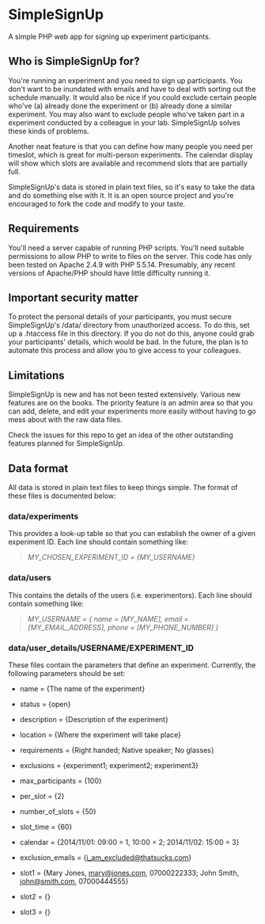 SimpleSignUp
============

A simple PHP web app for signing up experiment participants.


Who is SimpleSignUp for?
------------------------

You're running an experiment and you need to sign up participants. You don't want to be inundated with emails and have to deal with sorting out the schedule manually. It would also be nice if you could exclude certain people who've (a) already done the experiment or (b) already done a similar experiment. You may also want to exclude people who've taken part in a experiment conducted by a colleague in your lab. SimpleSignUp solves these kinds of problems.

Another neat feature is that you can define how many people you need per timeslot, which is great for multi-person experiments. The calendar display will show which slots are available and recommend slots that are partially full.

SimpleSignUp's data is stored in plain text files, so it's easy to take the data and do something else with it. It is an open source project and you're encouraged to fork the code and modify to your taste.


Requirements
------------

You'll need a server capable of running PHP scripts. You'll need suitable permissions to allow PHP to write to files on the server. This code has only been tested on Apache 2.4.9 with PHP 5.5.14. Presumably, any recent versions of Apache/PHP should have little difficulty running it.


Important security matter
-------------------------

To protect the personal details of your participants, you must secure SimpleSignUp's /data/ directory from unauthorized access. To do this, set up a .htaccess file in this directory. If you do not do this, anyone could grab your participants' details, which would be bad. In the future, the plan is to automate this process and allow you to give access to your colleagues.


Limitations
-----------

SimpleSignUp is new and has not been tested extensively. Various new features are on the books. The priority feature is an admin area so that you can add, delete, and edit your experiments more easily without having to go mess about with the raw data files.

Check the issues for this repo to get an idea of the other outstanding features planned for SimpleSignUp.


Data format
-----------

All data is stored in plain text files to keep things simple. The format of these files is documented below:

### data/experiments

This provides a look-up table so that you can establish the owner of a given experiment ID. Each line should contain something like:

> *MY_CHOSEN_EXPERIMENT_ID = {MY_USERNAME}*

### data/users

This contains the details of the users (i.e. experimentors). Each line should contain something like:

> *MY_USERNAME = { name = [MY_NAME], email = [MY_EMAIL_ADDRESS], phone = [MY_PHONE_NUMBER] }*

### data/user_details/USERNAME/EXPERIMENT_ID

These files contain the parameters that define an experiment. Currently, the following parameters should be set:

- name = {The name of the experiment}

- status = {open}

- description = {Description of the experiment}

- location = {Where the experiment will take place}

- requirements = {Right handed; Native speaker; No glasses}

- exclusions = {experiment1; experiment2; experiment3}

- max_participants = {100}

- per_slot = {2}

- number_of_slots = {50}

- slot_time = {60}

- calendar = {2014/11/01: 09:00 = 1, 10:00 = 2; 2014/11/02: 15:00 = 3}

- exclusion_emails = {i_am_excluded@thatsucks.com}

- slot1 = {Mary Jones, mary@jones.com, 07000222333; John Smith, john@smith.com, 07000444555}

- slot2 = {}

- slot3 = {}
